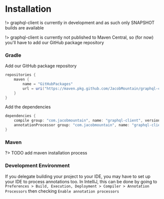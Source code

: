 # Installation

!> graphql-client is currently in development and as such only SNAPSHOT builds are available

!> graphql-client is currently not published to Maven Central, so (for now) you'll have to add our GitHub package repository
### Gradle
Add our GitHub package repository
```groovy
repositories {
    maven {
        name = "GitHubPackages"
        url = uri("https://maven.pkg.github.com/JacobMountain/graphql-client/")
    }
}
```
Add the dependencies
```groovy
dependencies {
    compile group: "com.jacobmountain", name: "graphql-client", version: "1.0.0-SNAPSHOT"
    annotationProcessor group: "com.jacobmountain", name: "graphql-client-processor", version: "1.0.0-SNAPSHOT"
}
```

### Maven
?> TODO add maven installation process

### Development Environment
If you delegate building your project to your IDE, you may have to set up your IDE to process annotations too. In IntelliJ,
this can be done by going to `Preferences > Build, Execution, Deployment > Compiler > Annotation Processors` then checking
`Enable annotation processors`